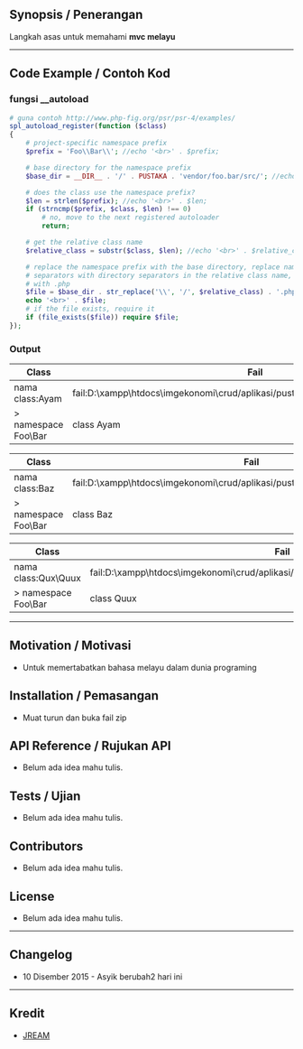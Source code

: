 ## Synopsis / Penerangan
Langkah asas untuk memahami **mvc melayu**

----
## Code Example / Contoh Kod

### fungsi __autoload
```php
# guna contoh http://www.php-fig.org/psr/psr-4/examples/
spl_autoload_register(function ($class) 
{
    # project-specific namespace prefix
    $prefix = 'Foo\\Bar\\'; //echo '<br>' . $prefix;

    # base directory for the namespace prefix
    $base_dir = __DIR__ . '/' . PUSTAKA . 'vendor/foo.bar/src/'; //echo '<br>' . $base_dir;

    # does the class use the namespace prefix?
    $len = strlen($prefix); //echo '<br>' . $len;
    if (strncmp($prefix, $class, $len) !== 0) 
        # no, move to the next registered autoloader
        return;

    # get the relative class name
    $relative_class = substr($class, $len); //echo '<br>' . $relative_class;

    # replace the namespace prefix with the base directory, replace namespace
    # separators with directory separators in the relative class name, append
    # with .php
    $file = $base_dir . str_replace('\\', '/', $relative_class) . '.php';
	echo '<br>' . $file;
    # if the file exists, require it
    if (file_exists($file)) require $file;   
});
```

### Output
| Class           | Fail                                |
| --------------- | ----------------------------------- |
| nama class:Ayam | fail:D:\xampp\htdocs\imgekonomi\crud/aplikasi/pustaka/vendor/foo.bar/src/Ayam.php|
> namespace Foo\Bar | class Ayam

| Class           | Fail                                |
| --------------- | ----------------------------------- |
| nama class:Baz | fail:D:\xampp\htdocs\imgekonomi\crud/aplikasi/pustaka/vendor/foo.bar/src/Baz.php |
> namespace Foo\Bar | class Baz 

| Class           | Fail                                |
| --------------- | ----------------------------------- |
| nama class:Qux\Quux | fail:D:\xampp\htdocs\imgekonomi\crud/aplikasi/pustaka/vendor/foo.bar/src/Qux/Quux.php |
> namespace Foo\Bar | class Quux 

----
## Motivation / Motivasi
* Untuk memertabatkan bahasa melayu dalam dunia programing

## Installation / Pemasangan
* Muat turun dan buka fail zip

## API Reference / Rujukan API
* Belum ada idea mahu tulis.

## Tests / Ujian
* Belum ada idea mahu tulis.

## Contributors
* Belum ada idea mahu tulis.

## License
* Belum ada idea mahu tulis.

----
## Changelog
* 10 Disember 2015 - Asyik berubah2 hari ini

----
## Kredit
* [JREAM](https://github.com/JREAM)